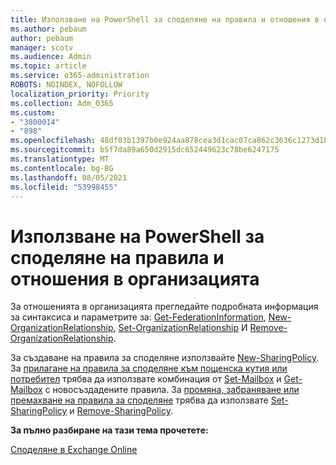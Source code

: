 ```yaml
---
title: Използване на PowerShell за споделяне на правила и отношения в организацията
ms.author: pebaum
author: pebaum
manager: scotv
ms.audience: Admin
ms.topic: article
ms.service: o365-administration
ROBOTS: NOINDEX, NOFOLLOW
localization_priority: Priority
ms.collection: Adm_O365
ms.custom:
- "3800014"
- "898"
ms.openlocfilehash: 48df03b1397b0e924aa878cea3d1cac07ca862c3636c1273d10f4841a03fddcf
ms.sourcegitcommit: b5f7da89a650d2915dc652449623c78be6247175
ms.translationtype: MT
ms.contentlocale: bg-BG
ms.lasthandoff: 08/05/2021
ms.locfileid: "53998455"
---
```

# <a name="use-powershell-for-sharing-policies-and-organization-relationships"></a>Използване на PowerShell за споделяне на правила и отношения в организацията


За отношенията в организацията прегледайте подробната информация за синтаксиса и параметрите за: [Get-FederationInformation](https://docs.microsoft.com/powershell/module/exchange/get-federationinformation), [New-OrganizationRelationship](https://docs.microsoft.com/powershell/module/exchange/new-organizationrelationship), [Set-OrganizationRelationship](https://docs.microsoft.com/powershell/module/exchange/set-organizationrelationship) И [Remove-OrganizationRelationship](https://docs.microsoft.com/powershell/module/exchange/remove-organizationrelationship).

За създаване на правила за споделяне използвайте [New-SharingPolicy](https://docs.microsoft.com/powershell/module/exchange/new-sharingpolicy). За [прилагане на правила за споделяне към пощенска кутия или потребител](https://docs.microsoft.com/exchange/sharing/sharing-policies/apply-a-sharing-policy#use-exchange-online-powershell-to-apply-a-sharing-policy-to-one-or-more-mailboxes) трябва да използвате комбинация от [Set-Mailbox](https://docs.microsoft.com/powershell/module/exchange/set-mailbox) и [Get-Mailbox](https://docs.microsoft.com/powershell/module/exchange/get-mailbox) с новосъздадените правила. За [промяна, забраняване или премахване на правила за споделяне](https://docs.microsoft.com/exchange/sharing/sharing-policies/modify-a-sharing-policy) трябва да използвате [Set-SharingPolicy](https://docs.microsoft.com/powershell/module/exchange/set-sharingpolicy) и [Remove-SharingPolicy](https://docs.microsoft.com/powershell/module/exchange/remove-sharingpolicy).

**За пълно разбиране на тази тема прочетете:**

[Споделяне в Exchange Online](https://docs.microsoft.com/exchange/sharing/sharing)